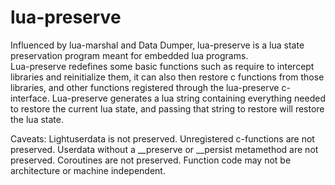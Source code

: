 # lua-preserve

Influenced by lua-marshal and Data Dumper, lua-preserve is a lua state preservation program meant for embedded lua programs.  
Lua-preserve redefines some basic functions such as require to intercept libraries and reinitialize them, it can also then restore c functions from those libraries, and other functions registered through the lua-preserve c-interface.
Lua-preserve generates a lua string containing everything needed to restore the current lua state, and passing that string to restore will restore the lua state.

Caveats:
	Lightuserdata is not preserved.
	Unregistered c-functions are not preserved.
	Userdata without a __preserve or __persist metamethod are not preserved.
	Coroutines are not preserved.
	Function code may not be architecture or machine independent.
	